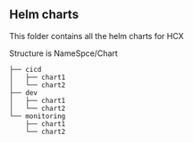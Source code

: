## Helm charts

This folder contains all the helm charts for HCX

Structure is NameSpce/Chart

```
├── cicd
│   ├── chart1
│   └── chart2
├── dev
│   ├── chart1
│   └── chart2
└── monitoring
    ├── chart1
    └── chart2
```
